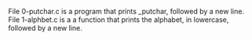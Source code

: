 File 0-putchar.c is a program that prints _putchar, followed by a new line.
File 1-alphbet.c is a a function that prints the alphabet, in lowercase, followed by a new line.
